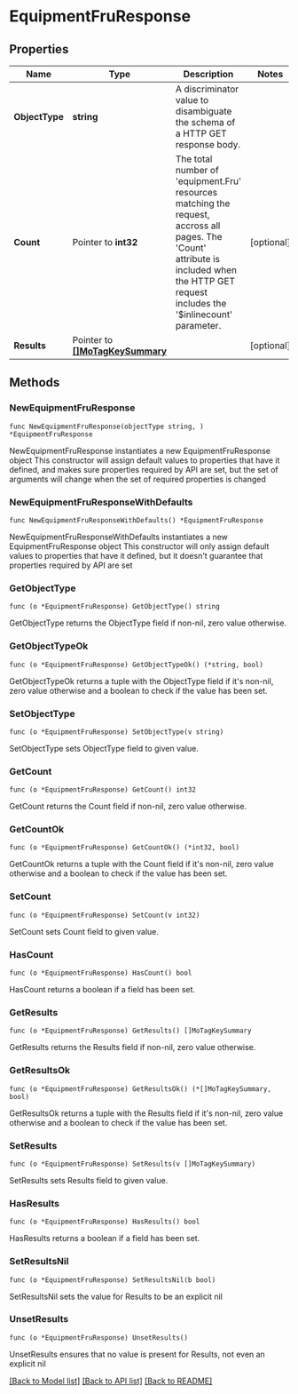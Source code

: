 # EquipmentFruResponse

## Properties

Name | Type | Description | Notes
------------ | ------------- | ------------- | -------------
**ObjectType** | **string** | A discriminator value to disambiguate the schema of a HTTP GET response body. | 
**Count** | Pointer to **int32** | The total number of &#39;equipment.Fru&#39; resources matching the request, accross all pages. The &#39;Count&#39; attribute is included when the HTTP GET request includes the &#39;$inlinecount&#39; parameter. | [optional] 
**Results** | Pointer to [**[]MoTagKeySummary**](MoTagKeySummary.md) |  | [optional] 

## Methods

### NewEquipmentFruResponse

`func NewEquipmentFruResponse(objectType string, ) *EquipmentFruResponse`

NewEquipmentFruResponse instantiates a new EquipmentFruResponse object
This constructor will assign default values to properties that have it defined,
and makes sure properties required by API are set, but the set of arguments
will change when the set of required properties is changed

### NewEquipmentFruResponseWithDefaults

`func NewEquipmentFruResponseWithDefaults() *EquipmentFruResponse`

NewEquipmentFruResponseWithDefaults instantiates a new EquipmentFruResponse object
This constructor will only assign default values to properties that have it defined,
but it doesn't guarantee that properties required by API are set

### GetObjectType

`func (o *EquipmentFruResponse) GetObjectType() string`

GetObjectType returns the ObjectType field if non-nil, zero value otherwise.

### GetObjectTypeOk

`func (o *EquipmentFruResponse) GetObjectTypeOk() (*string, bool)`

GetObjectTypeOk returns a tuple with the ObjectType field if it's non-nil, zero value otherwise
and a boolean to check if the value has been set.

### SetObjectType

`func (o *EquipmentFruResponse) SetObjectType(v string)`

SetObjectType sets ObjectType field to given value.


### GetCount

`func (o *EquipmentFruResponse) GetCount() int32`

GetCount returns the Count field if non-nil, zero value otherwise.

### GetCountOk

`func (o *EquipmentFruResponse) GetCountOk() (*int32, bool)`

GetCountOk returns a tuple with the Count field if it's non-nil, zero value otherwise
and a boolean to check if the value has been set.

### SetCount

`func (o *EquipmentFruResponse) SetCount(v int32)`

SetCount sets Count field to given value.

### HasCount

`func (o *EquipmentFruResponse) HasCount() bool`

HasCount returns a boolean if a field has been set.

### GetResults

`func (o *EquipmentFruResponse) GetResults() []MoTagKeySummary`

GetResults returns the Results field if non-nil, zero value otherwise.

### GetResultsOk

`func (o *EquipmentFruResponse) GetResultsOk() (*[]MoTagKeySummary, bool)`

GetResultsOk returns a tuple with the Results field if it's non-nil, zero value otherwise
and a boolean to check if the value has been set.

### SetResults

`func (o *EquipmentFruResponse) SetResults(v []MoTagKeySummary)`

SetResults sets Results field to given value.

### HasResults

`func (o *EquipmentFruResponse) HasResults() bool`

HasResults returns a boolean if a field has been set.

### SetResultsNil

`func (o *EquipmentFruResponse) SetResultsNil(b bool)`

 SetResultsNil sets the value for Results to be an explicit nil

### UnsetResults
`func (o *EquipmentFruResponse) UnsetResults()`

UnsetResults ensures that no value is present for Results, not even an explicit nil

[[Back to Model list]](../README.md#documentation-for-models) [[Back to API list]](../README.md#documentation-for-api-endpoints) [[Back to README]](../README.md)


